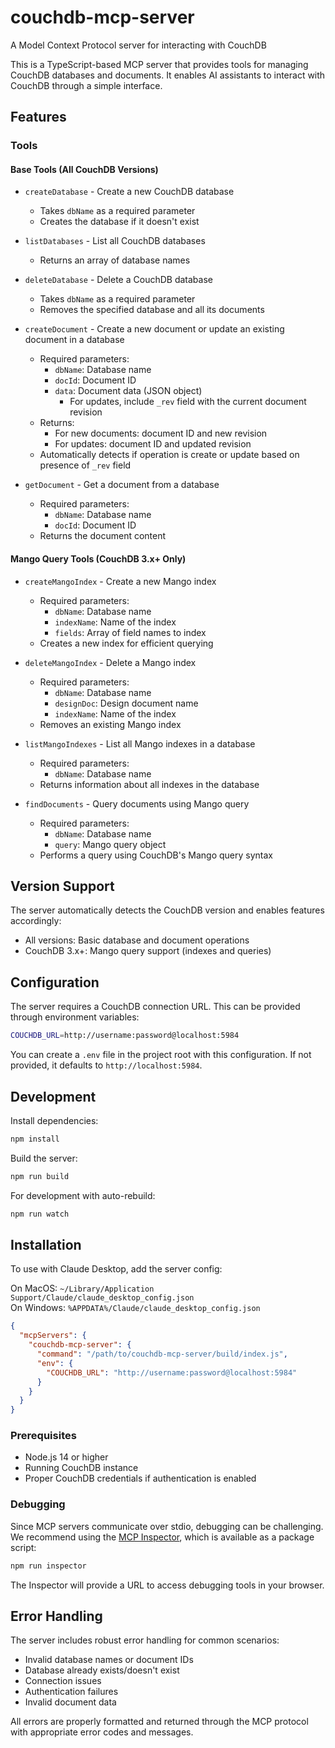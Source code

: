 # couchdb-mcp-server

A Model Context Protocol server for interacting with CouchDB

This is a TypeScript-based MCP server that provides tools for managing CouchDB databases and documents. It enables AI assistants to interact with CouchDB through a simple interface.

## Features

### Tools

#### Base Tools (All CouchDB Versions)
- `createDatabase` - Create a new CouchDB database
  - Takes `dbName` as a required parameter
  - Creates the database if it doesn't exist
  
- `listDatabases` - List all CouchDB databases
  - Returns an array of database names
  
- `deleteDatabase` - Delete a CouchDB database
  - Takes `dbName` as a required parameter
  - Removes the specified database and all its documents
  
- `createDocument` - Create a new document or update an existing document in a database
  - Required parameters:
    - `dbName`: Database name
    - `docId`: Document ID
    - `data`: Document data (JSON object)
      - For updates, include `_rev` field with the current document revision
  - Returns:
    - For new documents: document ID and new revision
    - For updates: document ID and updated revision
  - Automatically detects if operation is create or update based on presence of `_rev` field
  
- `getDocument` - Get a document from a database
  - Required parameters:
    - `dbName`: Database name
    - `docId`: Document ID
  - Returns the document content

#### Mango Query Tools (CouchDB 3.x+ Only)
- `createMangoIndex` - Create a new Mango index
  - Required parameters:
    - `dbName`: Database name
    - `indexName`: Name of the index
    - `fields`: Array of field names to index
  - Creates a new index for efficient querying

- `deleteMangoIndex` - Delete a Mango index
  - Required parameters:
    - `dbName`: Database name
    - `designDoc`: Design document name
    - `indexName`: Name of the index
  - Removes an existing Mango index

- `listMangoIndexes` - List all Mango indexes in a database
  - Required parameters:
    - `dbName`: Database name
  - Returns information about all indexes in the database

- `findDocuments` - Query documents using Mango query
  - Required parameters:
    - `dbName`: Database name
    - `query`: Mango query object
  - Performs a query using CouchDB's Mango query syntax

## Version Support

The server automatically detects the CouchDB version and enables features accordingly:
- All versions: Basic database and document operations
- CouchDB 3.x+: Mango query support (indexes and queries)

## Configuration

The server requires a CouchDB connection URL. This can be provided through environment variables:

```bash
COUCHDB_URL=http://username:password@localhost:5984
```

You can create a `.env` file in the project root with this configuration. If not provided, it defaults to `http://localhost:5984`.

## Development

Install dependencies:
```bash
npm install
```

Build the server:
```bash
npm run build
```

For development with auto-rebuild:
```bash
npm run watch
```

## Installation

To use with Claude Desktop, add the server config:

On MacOS: `~/Library/Application Support/Claude/claude_desktop_config.json`  
On Windows: `%APPDATA%/Claude/claude_desktop_config.json`

```json
{
  "mcpServers": {
    "couchdb-mcp-server": {
      "command": "/path/to/couchdb-mcp-server/build/index.js",
      "env": {
        "COUCHDB_URL": "http://username:password@localhost:5984"
      }
    }
  }
}
```

### Prerequisites

- Node.js 14 or higher
- Running CouchDB instance
- Proper CouchDB credentials if authentication is enabled

### Debugging

Since MCP servers communicate over stdio, debugging can be challenging. We recommend using the [MCP Inspector](https://github.com/modelcontextprotocol/inspector), which is available as a package script:

```bash
npm run inspector
```

The Inspector will provide a URL to access debugging tools in your browser.

## Error Handling

The server includes robust error handling for common scenarios:
- Invalid database names or document IDs
- Database already exists/doesn't exist
- Connection issues
- Authentication failures
- Invalid document data

All errors are properly formatted and returned through the MCP protocol with appropriate error codes and messages.
